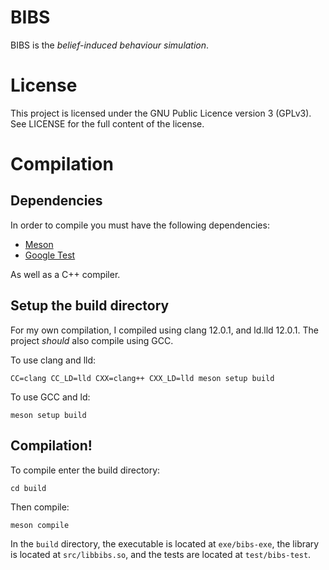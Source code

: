 <!--
BIBS, the belief-induced behaviour simulation
Copyright (C) 2021 Robert Greener

This program is free software: you can redistribute it and/or modify
it under the terms of the GNU General Public License as published by
the Free Software Foundation, either version 3 of the License, or
any later version.

This program is distributed in the hope that it will be useful,
but WITHOUT ANY WARRANTY; without even the implied warranty of
MERCHANTABILITY or FITNESS FOR A PARTICULAR PURPOSE.  See the
GNU General Public License for more details.

You should have received a copy of the GNU General Public License
along with this program.  If not, see <https://www.gnu.org/licenses/>.
-->

# BIBS

BIBS is the *belief-induced behaviour simulation*.

# License

This project is licensed under the GNU Public Licence version 3 (GPLv3).
See LICENSE for the full content of the license.

# Compilation

## Dependencies
In order to compile you must have the following dependencies:

- [Meson](https://mesonbuild.com/)
- [Google Test](https://github.com/google/googletest)

As well as a C++ compiler.

## Setup the build directory

For my own compilation, I compiled using clang 12.0.1, and ld.lld 12.0.1.
The project *should* also compile using GCC.

To use clang and lld:

```
CC=clang CC_LD=lld CXX=clang++ CXX_LD=lld meson setup build
```

To use GCC and ld:

```
meson setup build
```

## Compilation!

To compile enter the build directory:

```
cd build
```

Then compile:

```
meson compile
```

In the `build` directory, the executable is located at `exe/bibs-exe`, the library is located at `src/libbibs.so`, and the tests are located at `test/bibs-test`.


